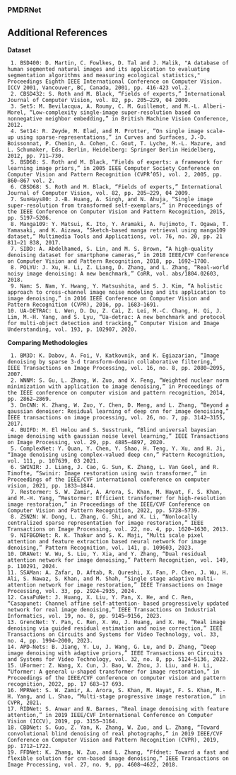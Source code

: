 ### PMDRNet

## Additional References

**Dataset**

     1. BSD400: D. Martin, C. Fowlkes, D. Tal and J. Malik, "A database of human segmented natural images and its application to evaluating segmentation algorithms and measuring ecological statistics," Proceedings Eighth IEEE International Conference on Computer Vision. ICCV 2001, Vancouver, BC, Canada, 2001, pp. 416-423 vol.2.
     2. CBSD432: S. Roth and M. Black, “Fields of experts,” International Journal of Computer Vision, vol. 82, pp. 205–229, 04 2009.
     3. Set5: M. Bevilacqua, A. Roumy, C. M. Guillemot, and M.-L. Alberi-Morel, “Low-complexity single-image super-resolution based on nonnegative neighbor embedding,” in British Machine Vision Conference, 2012.
     4. Set14: R. Zeyde, M. Elad, and M. Protter, “On single image scale-up using sparse-representations,” in Curves and Surfaces, J.-D. Boissonnat, P. Chenin, A. Cohen, C. Gout, T. Lyche, M.-L. Mazure, and L. Schumaker, Eds. Berlin, Heidelberg: Springer Berlin Heidelberg, 2012, pp. 711–730.
     5. BSD68: S. Roth and M. Black, “Fields of experts: a framework for learning image priors,” in 2005 IEEE Computer Society Conference on Computer Vision and Pattern Recognition (CVPR’05), vol. 2, 2005, pp. 860–867 vol. 2.
     6. CBSD68: S. Roth and M. Black, “Fields of experts,” International Journal of Computer Vision, vol. 82, pp. 205–229, 04 2009.
     7. SunHays80: J.-B. Huang, A. Singh, and N. Ahuja, “Single image super-resolution from transformed self-exemplars,” in Proceedings of the IEEE Conference on Computer Vision and Pattern Recognition, 2015, pp. 5197–5206.
     8. Manga109: Y. Matsui, K. Ito, Y. Aramaki, A. Fujimoto, T. Ogawa, T. Yamasaki, and K. Aizawa, “Sketch-based manga retrieval using manga109 dataset,” Multimedia Tools and Applications, vol. 76, no. 20, pp. 21 811–21 838, 2017.
     7. SIDD: A. Abdelhamed, S. Lin, and M. S. Brown, “A high-quality denoising dataset for smartphone cameras,” in 2018 IEEE/CVF Conference on Computer Vision and Pattern Recognition, 2018, pp. 1692–1700.
     8. POLYU: J. Xu, H. Li, Z. Liang, D. Zhang, and L. Zhang, “Real-world noisy image denoising: A new benchmark,” CoRR, vol. abs/1804.02603, 2018.
     9. Nam: S. Nam, Y. Hwang, Y. Matsushita, and S. J. Kim, “A holistic approach to cross-channel image noise modeling and its application to image denoising,” in 2016 IEEE Conference on Computer Vision and Pattern Recognition (CVPR), 2016, pp. 1683–1691.
    10. UA-DETRAC: L. Wen, D. Du, Z. Cai, Z. Lei, M.-C. Chang, H. Qi, J. Lim, M.-H. Yang, and S. Lyu, “Ua-detrac: A new benchmark and protocol for multi-object detection and tracking,” Computer Vision and Image Understanding, vol. 193, p. 102907, 2020.

**Comparing Methodologies**

     1. BM3D: K. Dabov, A. Foi, V. Katkovnik, and K. Egiazarian, “Image denoising by sparse 3-d transform-domain collaborative filtering,” IEEE Transactions on Image Processing, vol. 16, no. 8, pp. 2080–2095, 2007.
     2. WNNM: S. Gu, L. Zhang, W. Zuo, and X. Feng, “Weighted nuclear norm minimization with application to image denoising,” in Proceedings of the IEEE conference on computer vision and pattern recognition, 2014, pp. 2862–2869.
     3. DnCNN: K. Zhang, W. Zuo, Y. Chen, D. Meng, and L. Zhang, “Beyond a gaussian denoiser: Residual learning of deep cnn for image denoising,” IEEE transactions on image processing, vol. 26, no. 7, pp. 3142–3155, 2017.
     4. BUIFD: M. El Helou and S. Susstrunk, “Blind universal bayesian image denoising with gaussian noise level learning,” IEEE Transactions on Image Processing, vol. 29, pp. 4885–4897, 2020.
     5. ComplexNet: Y. Quan, Y. Chen, Y. Shao, H. Teng, Y. Xu, and H. Ji, “Image denoising using complex-valued deep cnn,” Pattern Recognition, vol. 111, p. 107639, 03 2021.
     6. SWINIR: J. Liang, J. Cao, G. Sun, K. Zhang, L. Van Gool, and R. Timofte, “Swinir: Image restoration using swin transformer,” in Proceedings of the IEEE/CVF international conference on computer vision, 2021, pp. 1833–1844.
     7. Restormer: S. W. Zamir, A. Arora, S. Khan, M. Hayat, F. S. Khan, and M.-H. Yang, “Restormer: Efficient transformer for high-resolution image restoration,” in Proceedings of the IEEE/CVF Conference on Computer Vision and Pattern Recognition, 2022, pp. 5728–5739.
     8. ZSN2N: W. Dong, L. Zhang, G. Shi, and X. Li, “Nonlocally centralized sparse representation for image restoration,” IEEE Transactions on Image Processing, vol. 22, no. 4, pp. 1620–1630, 2013.
     9. NIFBGDNet: R. K. Thakur and S. K. Maji, “Multi scale pixel attention and feature extraction based neural network for image denoising,” Pattern Recognition, vol. 141, p. 109603, 2023.
    10. DRANet: W. Wu, S. Liu, Y. Xia, and Y. Zhang, “Dual residual attention network for image denoising,” Pattern Recognition, vol. 149, p. 110291, 2024.
    11. SSAMan: A. Zafar, D. Aftab, R. Qureshi, X. Fan, P. Chen, J. Wu, H. Ali, S. Nawaz, S. Khan, and M. Shah, “Single stage adaptive multi-attention network for image restoration,” IEEE Transactions on Image Processing, vol. 33, pp. 2924–2935, 2024.
    12. CasaPuNet: J. Huang, X. Liu, Y. Pan, X. He, and C. Ren, “Casapunet: Channel affine self-attention- based progressively updated network for real image denoising,” IEEE Transactions on Industrial Informatics, vol. 19, no. 8, pp. 9145–9156, 2023.
    13. GrencNet: Y. Pan, C. Ren, X. Wu, J. Huang, and X. He, “Real image denoising via guided residual estimation and noise correction,” IEEE Transactions on Circuits and Systems for Video Technology, vol. 33, no. 4, pp. 1994–2000, 2023.
    14. APD-Nets: B. Jiang, Y. Lu, J. Wang, G. Lu, and D. Zhang, “Deep image denoising with adaptive priors,” IEEE Transactions on Circuits and Systems for Video Technology, vol. 32, no. 8, pp. 5124–5136, 2022.
    15. UFormer: Z. Wang, X. Cun, J. Bao, W. Zhou, J. Liu, and H. Li, “Uformer: A general u-shaped transformer for image restoration,” in Proceedings of the IEEE/CVF conference on computer vision and pattern recognition, 2022, pp. 17 683–17 693.
    16. MPRNet: S. W. Zamir, A. Arora, S. Khan, M. Hayat, F. S. Khan, M.-H. Yang, and L. Shao, “Multi-stage progressive image restoration,” in CVPR, 2021.
    17. RIDNet: S. Anwar and N. Barnes, “Real image denoising with feature attention,” in 2019 IEEE/CVF International Conference on Computer Vision (ICCV), 2019, pp. 3155–3164.
    18. CBDNet: S. Guo, Z. Yan, K. Zhang, W. Zuo, and L. Zhang, “Toward convolutional blind denoising of real photographs,” in 2019 IEEE/CVF Conference on Computer Vision and Pattern Recognition (CVPR), 2019, pp. 1712–1722.
    19. FFDNet: K. Zhang, W. Zuo, and L. Zhang, “Ffdnet: Toward a fast and flexible solution for cnn-based image denoising,” IEEE Transactions on Image Processing, vol. 27, no. 9, pp. 4608–4622, 2018.
